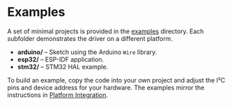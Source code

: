 # Examples

A set of minimal projects is provided in the [examples](../examples) directory. Each subfolder demonstrates the driver on a different platform.

- **arduino/** – Sketch using the Arduino `Wire` library.
- **esp32/** – ESP-IDF application.
- **stm32/** – STM32 HAL example.

To build an example, copy the code into your own project and adjust the I²C pins and device address for your hardware. The examples mirror the instructions in [Platform Integration](./platform_integration.md).
